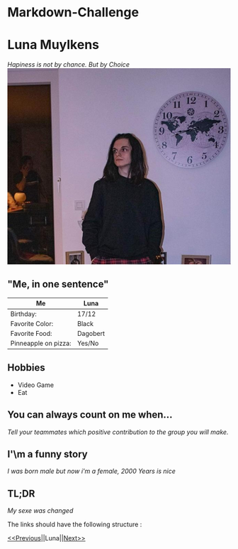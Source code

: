 # Markdown-Challenge
Luna Muylkens
=============
_Hapiness is not by chance. But by Choice_
![](img.jpg "Luna Muylkens")
## "Me, in one sentence"

|Me                  |Luna    |
|--------------------|--------|
|Birthday:           |17/12   |
|Favorite Color:     |Black   |
|Favorite Food:      |Dagobert|
|Pinneapple on pizza:|Yes/No  |

## Hobbies

* Video Game
* Eat

## You can always count on me when...

_Tell your teammates which positive contribution to the group you will make._

## I'\m a funny story 

_I was born male but now i'm a female, 2000 Years is nice_

## TL;DR

_My sexe was changed_

The links should have the following structure : 

[<<Previous](#)||Luna||[Next>>](#)
